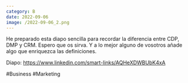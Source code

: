 ```yaml
--- 
category: B 
date: 2022-09-06 
image: /2022-09-06_2.png 
--- 
```


He preparado esta diapo sencilla para recordar la diferencia entre CDP, DMP y CRM. Espero que os sirva. Y a lo mejor alguno de vosotros añade algo que enriquezca las definiciones. 

Diapo: https://www.linkedin.com/smart-links/AQHeXDWBUbK4xA

#Business #Marketing